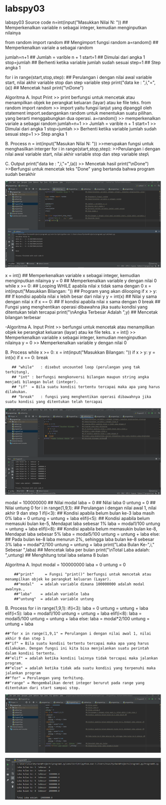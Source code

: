 # labspy03
   
  labspy03
Source code
n=int(input("Masukkan Nilai N: ")) ## Memperkenalkan variable n sebagai integer, kemudian menginputkan nilainya

from random import random ## Mengimport fungsi random a=random() ## Memperkenalkan variale a sebagai random

jumlah=n+1 ## Jumlah = varible n + 1 start=1 ## Dimulai dari angka 1 stop=jumlah ## Berhenti ketika variable jumlah sudah sesuai step=1 ## Step angka 1

for i in range(start,stop,step): ## Perulangan i dengan nilai awal variable start, nilai akhir variable stop dan step variable step print("data ke : ",i,"=",(a)) ## Mencetak hasil print("\nDone")

Algoritma
A. Input Print >> print berfungsi untuk mencetak atau menampilkan objek ke perangkat keluaran (layar) atau ke file teks. from random import random >> import yaitu fungsi lanjut yang dipanggil oleh statement import.sedangankan random untuk menentukan suatu pilihan. yang berarti menggabungkan dua operasi. a=random() >> memperkenalkan variale a sebagai random jumlah=n+1 >> Jumlah = varible n + 1 start=1 >> Dimulai dari angka 1 stop=jumlah >> Berhenti ketika variable jumlah sudah sesuai step=1 >> Step angka 1

B. Process n = int(input("Masukan Nilai N: ")) >>merupakan fungsi untuk menghasilkan interger for i in range(start,stop,step): >>Perulangan i dengan nilai awal variable start, nilai akhir variable stop dan step variable step\

C. Output print("data ke : ",i,"=",(a)) >> Mencetak hasil print("\nDone") >>Berfungsi untuk mencetak teks "Done" yang bertanda bahwa program sudah berakhir

![input/output](https://github.com/ikmalriyan21/labspy03/blob/master/Gambar/Latihan1py.png)




x = int() ## Memperkenalkan variable x sebagai integer, kemudian menginputkan nilainya y = 0 ## Memperkenalkan variable y dengan nilai 0 while x >= 0: ## Looping WHILE apabila nilai x tidak sama dengan 0 x = int(input("Masukkan Bilangan: ")) ## Program yang akan dilooping if x > y: ## If kondisi apabila nilai x lebih besar dari nilai y y = int(x) ## Nilai y sama dengan nilai x if x == 0: ## If kondisi apabila nilai x sama dengan 0 break ## Fungsi yang menghentikan operasi dibawahna jika suatu kondisi yang ditentukan telah tercapai print("\nAngka Terbesar Adalah ",y) ## Mencetak bilangan terbesar

-Algoritma
A. Input Print >> berfungsi untuk mencetak atau menampilkan objek ke perangkat keluaran (layar) atau ke file teks. x = int() >> Memperkenalkan variable x sebagai integer, kemudian menginputkan nilainya y = 0 >> Memperkenalkan variable y dengan nilai 0

B. Process while x >= 0: x = int(input("Masukkan Bilangan: ")) if x > y: y = int(x) if x == 0: break

       ## "while"	: disebut uncounted loop (perulangan yang tak terhitung),
       ## "int"	: berfungsi mengkonversi bilangan maupun string angka menjadi bilangan bulat (integer).
       ## "if"	= Bila suatu kondisi tertentu tercapai maka apa yang harus dilakukan.
       ## "break"	: fungsi yang menghentikan operasi dibawahnya jika suatu kondisi yang ditentukan telah tercapai 


![input/output](https://github.com/ikmalriyan21/labspy03/blob/master/Gambar/Latihan2py.png)



modal = 100000000 ## Nilai modal laba = 0 ## Nilai laba 0 untung = 0 ## Nilai untung 0 for i in range(1,9,1): ## Perulangan i dengan nilai awal 1, nilai akhir 9 dan step 1 if(i<3): ## Kondisi apabila belum bulan ke-3 laba masih 0% laba = 0 untung = untung + laba elif(i<5): ## Kondisi apabila belum memasuki bulan ke-5, Mendapat laba sebesar 1% laba = modal1/100 untung = untung + laba elif(i<8): ## Kondisi apabila belum memasukin bulan ke-8, Mendapat laba sebesar 5% laba = modal5/100 untung = untung + laba else: ## Pada bulan ke-8 laba menurun 2%, sehingga laba bulan ke-8 sebesar 3% laba = modal*2/100 untung = untung + laba print("Laba Bulan Ke-",i," Sebesar ",laba) ## Mencetak laba per bulan print("\nTotal Laba adalah: ",untung) ## Menghitung total laba selama 8 bulan

Algoritma
A. Input modal = 100000000 laba = 0 untung = 0

        ##"print"	  = Fungsi "print()" berfungsi untuk mencetak atau menampilkan objek ke perangkat keluaran (Layar).
        ##"modal"   = adalah variable dimana 100000000 adalah modal awalnya.,
        ##"laba"    = adalah variable laba
        ##"untung"  = adalah variable untung
B. Process for i in range(1,9,1): if(i<3): laba = 0 untung = untung + laba elif(i<5): laba = modal1/100 untung = untung + laba elif(i<8): laba = modal5/100 untung = untung + laba else: laba = modal*2/100 untung = untung + laba

    ##"for x in range(1,9,1" = Perulangan i dengan nilai awal 1, nilai akhir 9 dan step 1
    ##"if" = Bila suatu kondisi tertentu tercapai maka apa yang harus dilakukan. Dengan fungsi ini kita bisa menjalankan suatu perintah dalam kondisi tertentu. 
    ##"elif" = adalah ketika kondisi lainnya tidak tercapai maka jalankan program.
    ##"else" = adalah ketika tidak ada suatu kondisi yang terpenuhi maka jalankan program
    ##"for"	= Perulangan yang terhitung.
    ##"range" = Mengembalikan deret integer berurut pada range yang ditentukan dari start sampai stop.



![input/output](https://github.com/ikmalriyan21/labspy03/blob/master/Gambar/Program01py.png)


![input/output](https://github.com/ikmalriyan21/labspy03/blob/master/Gambar/Program1.png)
